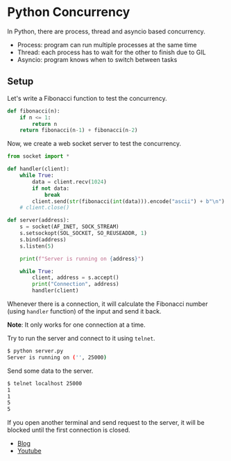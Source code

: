# Python Concurrency

In Python, there are process, thread and asyncio based concurrency.

- Process: program can run multiple processes at the same time
- Thread: each process has to wait for the other to finish due to GIL
- Asyncio: program knows when to switch between tasks

## Setup

Let's write a Fibonacci function to test the concurrency.

```python
def fibonacci(n):
    if n <= 1:
        return n
    return fibonacci(n-1) + fibonacci(n-2)
```

Now, we create a web socket server to test the concurrency.

```python
from socket import *

def handler(client):
    while True:
        data = client.recv(1024)
        if not data:
            break
        client.send(str(fibonacci(int(data))).encode("ascii") + b"\n")
    # client.close()

def server(address):
    s = socket(AF_INET, SOCK_STREAM)
    s.setsockopt(SOL_SOCKET, SO_REUSEADDR, 1)
    s.bind(address)
    s.listen(5)

    print(f"Server is running on {address}")

    while True:
        client, address = s.accept()
        print("Connection", address)
        handler(client)
```

Whenever there is a connection, it will calculate the Fibonacci number (using `handler` function) of the input and send it back.

**Note**: It only works for one connection at a time.

Try to run the server and connect to it using `telnet`.

```bash
$ python server.py
Server is running on ('', 25000)
```

Send some data to the server.

```bash
$ telnet localhost 25000
1
1
5
5
```

If you open another terminal and send request to the server, it will be blocked until the first connection is closed.

- [Blog](https://newvick.com/python-concurrency/)
- [Youtube](https://www.youtube.com/watch?v=MCs5OvhV9S4)
